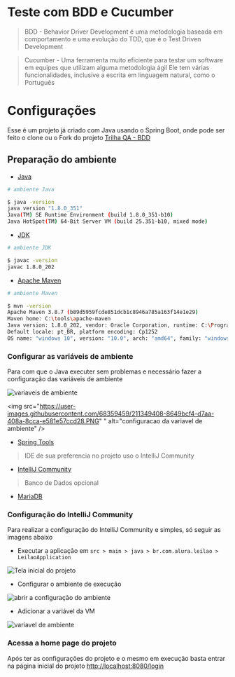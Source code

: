 # Teste com BDD e Cucumber

> BDD - Behavior Driver Development é uma metodologia baseada em comportamento e uma evolução do TDD, que é o Test Driven Development

> Cucumber - Uma ferramenta muito eficiente para testar um software em equipes que utilizam alguma metodologia ágil Ele tem várias funcionalidades, inclusive a escrita em linguagem natural, como o Português

# Configurações

Esse é um projeto já criado com Java usando o Spring Boot, onde pode ser feito o clone ou o Fork do projeto <a href="https://github.com/CristianoSFMothe/Trilha-QA-Alura/tree/main/BDD-Java-Cucumber-Leiloes" target="blank">Trilha QA - BDD</a>

## Preparação do ambiente

* <a href="https://www.java.com/pt-BR/" target="blank">Java</a>

```bash
# ambiente Java

$ java -version
java version "1.8.0_351"
Java(TM) SE Runtime Environment (build 1.8.0_351-b10)
Java HotSpot(TM) 64-Bit Server VM (build 25.351-b10, mixed mode)
```

* <a href="https://www.oracle.com/br/java/technologies/downloads/" target="blank">JDK</a>

```bash
# ambiente JDK

$ javac -version
javac 1.8.0_202
```
* <a href="https://maven.apache.org/download.cgi" target="blank">Apache Maven</a>

```bash
# ambiente Maven

$ mvn -version
Apache Maven 3.8.7 (b89d5959fcde851dcb1c8946a785a163f14e1e29)
Maven home: C:\tools\apache-maven
Java version: 1.8.0_202, vendor: Oracle Corporation, runtime: C:\Program Files\Java\jdk1.8.0_202\jre
Default locale: pt_BR, platform encoding: Cp1252
OS name: "windows 10", version: "10.0", arch: "amd64", family: "windows"
```

### Configurar as variáveis de ambiente

Para com que o Java executer sem problemas e necessário fazer a configuração das variáveis de ambiente

<img src="https://user-images.githubusercontent.com/68359459/211349084-f2a4de40-db5d-4184-b9df-f5955ebabfe2.PNG" alt="variaveis de ambiente" />

<img src="https://user-images.githubusercontent.com/68359459/211349408-8649bcf4-d7aa-408a-8cca-e581e57ccd28.PNG" " alt="configuracao da variavel de ambiente" />

* <a href="https://spring.io/tools" target="blank">Spring Tools</a>

> IDE de sua preferencia no projeto uso o IntelliJ Community
* <a href="https://www.jetbrains.com/idea/download/#section=windows" target="blank">IntelliJ Community</a>

> Banco de Dados opcional
* <a href="https://downloads.mariadb.com/MariaDB/" target="blank">MariaDB</a>

### Configuração do IntelliJ Community

Para realizar a configuração do IntelliJ Community e simples, só seguir as imagens abaixo

* Executar a aplicação em `src > main > java > br.com.alura.leilao > LeilaoApplication`

<img src="https://user-images.githubusercontent.com/68359459/211349547-376ba985-3ae4-43ff-b729-6193d428dc03.png" alt="Tela inicial do projeto" />

* Configurar o ambiente de execução

<img src="https://user-images.githubusercontent.com/68359459/211349671-152aeb42-b630-4a5b-98af-5f7d0ed608d9.png" alt="abrir a configuração do ambiente" />

* Adicionar a variável da VM 

<img src="https://user-images.githubusercontent.com/68359459/211349853-57aab842-762d-49f3-b206-608dfa802812.png" alt="variavel de ambiente" />

### Acessa a home page do projeto

Após ter as configurações do projeto e o mesmo em execução basta entrar na página inicial do projeto <a href="http://localhost:8080/login" target="blank">http://localhost:8080/login </a>
